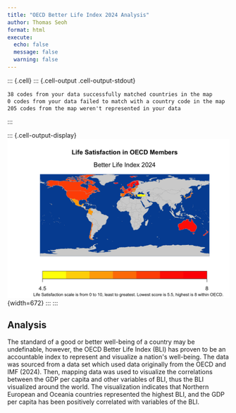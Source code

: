 ```yaml
---
title: "OECD Better Life Index 2024 Analysis"
author: Thomas Seoh
format: html
execute:
  echo: false
  message: false
  warning: false
---
```


::: {.cell}
::: {.cell-output .cell-output-stdout}

```
38 codes from your data successfully matched countries in the map
0 codes from your data failed to match with a country code in the map
205 codes from the map weren't represented in your data
```


:::

::: {.cell-output-display}
![](index_files/figure-html/unnamed-chunk-1-1.png){width=672}
:::
:::


## **Analysis**

The standard of a good or better well-being of a country may be undefinable, however, the OECD Better Life Index (BLI) has proven to be an accountable index to represent and visualize a nation's well-being. The data was sourced from a data set which used data originally from the OECD and IMF (2024). Then, mapping data was used to visualize the correlations between the GDP per capita and other variables of BLI, thus the BLI visualized around the world. The visualization indicates that Northern European and Oceania countries represented the highest BLI, and the GDP per capita has been positively correlated with variables of the BLI.

